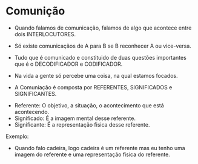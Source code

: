 Comunição
===========
- Quando falamos de comunicação, falamos de algo que acontece  entre dois INTERLOCUTORES. 

- Só existe comunicaçãos de A para B se B reconhecer A ou vice-versa.

- Tudo que é comunicado e constituido de duas questões importantes que é o DECODIFICADOR e CODIFICADOR.

- Na vida a gente só percebe uma coisa, na qual estamos focados.

- A Comuniação é composta por REFERENTES, SIGNIFICADOS e SIGNIFICANTES.
 + Referente: O objetivo, a situação, o acontecimento que está acontecendo.
 + Significado: É a imagem mental desse referente.
 + Significante: É a representação fisica desse referente.

Exemplo:
- Quando falo cadeira, logo cadeira é um referente mas eu tenho uma imagem do referente e uma representação fisíca do referente.
  

 
